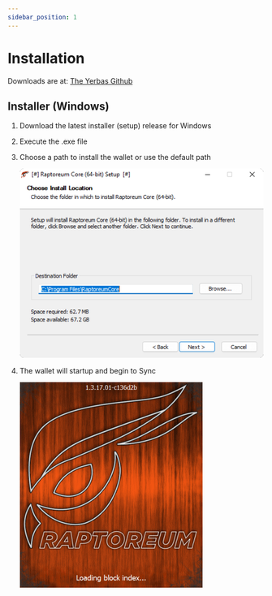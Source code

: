 ```yaml
---
sidebar_position: 1
---
```


# Installation

Downloads are at: [The Yerbas Github](https://github.com/The-Yerbas-Endeavor/yerbas/releases)

## Installer (Windows)

1. Download the latest installer (setup) release for Windows
2. Execute the .exe file
3. Choose a path to install the wallet or use the default path

   ![Welcome Prompt](/img/wallets/gui/setup/setup_welcome.png)

4. The wallet will startup and begin to Sync

   ![Launch Screen](/img/wallets/gui/setup/startup_splash.png)



